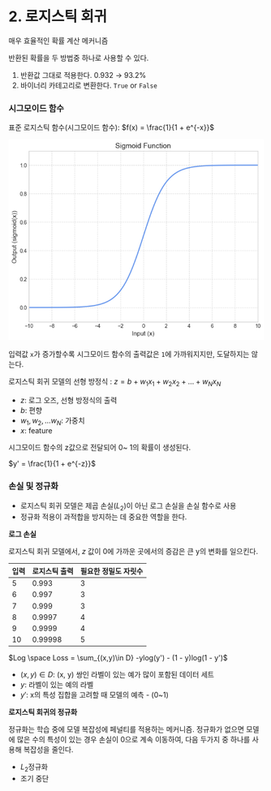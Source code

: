 # 2. 로지스틱 회귀

매우 효율적인 확률 계산 메커니즘

반환된 확률을 두 방법중 하나로 사용할 수 있다.

1. 반환값 그대로 적용한다. 0.932 → 93.2%
2. 바이너리 카테고리로 변환한다. `True` or `False` 

### 시그모이드 함수

표준 로지스틱 함수(시그모이드 함수):  $f(x) = \frac{1}{1 + e^{-x}}$ 

![image.png](../../images/sigmoid.png)

입력값 `x`가 증가할수록 시그모이드 함수의 출력값은 `1`에 가까워지지만, 도달하지는 않는다.

로지스틱 회귀 모델의 선형 방정식 : $z = b + w_1x_1 + w_2x_2 + … + w_Nx_N$

- $z$: 로그 오즈, 선형 방정식의 출력
- $b$: 편향
- $w_1, w_2, …w_N$: 가중치
- $x$: feature

시그모이드 함수의 z값으로 전달되어 0~ 1의 확률이 생성된다.

$y' = \frac{1}{1 + e^{-z}}$

### 손실 및 정규화

- 로지스틱 회귀 모델은 제곱 손실($L_2$)이 아닌 로그 손실을 손실 함수로 사용
- 정규화 적용이 과적합을 방지하는 데 중요한 역할을 한다.

**로그 손실**

로지스틱 회귀 모델에서, $z$ 값이 0에 가까운 곳에서의 증감은 큰 y의 변화를 일으킨다. 

| **입력** | **로지스틱 출력** | **필요한 정밀도 자릿수** |
| --- | --- | --- |
| 5 | 0.993 | 3 |
| 6 | 0.997 | 3 |
| 7 | 0.999 | 3 |
| 8 | 0.9997 | 4 |
| 9 | 0.9999 | 4 |
| 10 | 0.99998 | 5 |

$Log \space Loss = \sum_{(x,y)\in D} -ylog(y') - (1 - y)log(1 - y')$

- $(x, y) \in D$: (x, y) 쌍인 라벨이 있는 예가 많이 포함된 데이터 세트
- $y$: 라벨이 있는 예의 라벨
- $y'$: x의 특성 집합을 고려할 때 모델의 예측 - (0~1)

**로지스틱 회귀의 정규화**

정규화는 학습 중에 모델 복잡성에 페널티를 적용하는 메커니즘. 정규화가 없으면 모델에 많은 수의 특성이 있는 경우 손실이 0으로 계속 이동하여, 다음 두가지 중 하나를 사용해 복잡성을 줄인다.

- $L_2$정규화
- 조기 중단